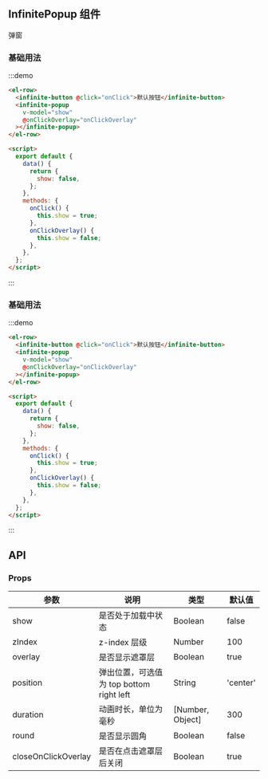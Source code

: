 ## InfinitePopup 组件

弹窗

### 基础用法

:::demo

```html
<el-row>
  <infinite-button @click="onClick">默认按钮</infinite-button>
  <infinite-popup
    v-model="show"
    @onClickOverlay="onClickOverlay"
  ></infinite-popup>
</el-row>

<script>
  export default {
    data() {
      return {
        show: false,
      };
    },
    methods: {
      onClick() {
        this.show = true;
      },
      onClickOverlay() {
        this.show = false;
      },
    },
  };
</script>
```

:::

### 基础用法

:::demo

```html
<el-row>
  <infinite-button @click="onClick">默认按钮</infinite-button>
  <infinite-popup
    v-model="show"
    @onClickOverlay="onClickOverlay"
  ></infinite-popup>
</el-row>

<script>
  export default {
    data() {
      return {
        show: false,
      };
    },
    methods: {
      onClick() {
        this.show = true;
      },
      onClickOverlay() {
        this.show = false;
      },
    },
  };
</script>
```

:::

## API

### Props

| 参数                | 说明                                     | 类型             | 默认值   |
| ------------------- | ---------------------------------------- | ---------------- | -------- |
| show                | 是否处于加载中状态                       | Boolean          | false    |
| zIndex              | z-index 层级                             | Number           | 100      |
| overlay             | 是否显示遮罩层                           | Boolean          | true     |
| position            | 弹出位置，可选值为 top bottom right left | String           | 'center' |
| duration            | 动画时长，单位为毫秒                     | [Number, Object] | 300      |
| round               | 是否显示圆角                             | Boolean          | false    |
| closeOnClickOverlay | 是否在点击遮罩层后关闭                   | Boolean          | true     |
